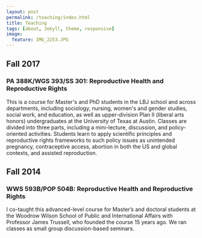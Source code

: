 ```yaml
---
layout: post
permalink: /teaching/index.html
title: Teaching
tags: [about, Jekyll, theme, responsive]
image:
  feature: IMG_2253.JPG
---
```


## Fall 2017

### PA 388K/WGS 393/SS 301: Reproductive Health and Reproductive Rights

This is a course for Master's and PhD students in the LBJ school and across
departments, including sociology, nursing, women's and gender studies,
social work, and education, as well as upper-division Plan II (liberal arts honors)
undergraduates at the University of Texas at
Austin. Classes are divided into three parts, including a
mini-lecture, discussion, and policy-oriented activities. Students
learn to apply scientific principles and reproductive rights
frameworks to such policy issues as unintended pregnancy,
contraceptive access, abortion in both the US and global contexts, and assisted reproduction. 

## Fall 2014

### WWS 593B/POP 504B: Reproductive Health and Reproductive Rights

I co-taught this advanced-level course for Master’s and doctoral
students at the Woodrow Wilson School of Public and International
Affairs with Professor James Trussell, who founded the course 15 years
ago. We ran classes as small group discussion-based seminars.



